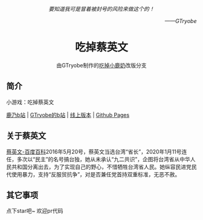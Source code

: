 
<div align="center">

*要知道我可是冒着被封号的风险来做这个的！*

</div>

<div align="right">

*——GTryobe*

</div>

<div align="center">

# 吃掉蔡英文

由GTryobe制作的[吃掉小鹿奶](https://github.com/arcxingye/EatKano)改版分支

</div>


## 简介

小游戏：吃掉蔡英文

[鹿乃b站](https://space.bilibili.com/316381099)
|
[GTryobe的b站](https://b23.tv/kbk5gFW)
|
[线上版本](https://gtryobe.github.io/Eat-Tsai-Ing-wen/)
|
[Github Pages](https://github.com/GTryobe/Eat-Tsai-Ing-wen)

## 关于蔡英文

[蔡英文-百度百科](https://baike.baidu.com/item/蔡英文/353)2016年5月20号，蔡英文当选台湾“省长”，2020年1月11号连任，多次以“民主”的名号搞台独，她从未承认“九二共识”，企图将台湾省从中华人民共和国分离出去，为了实现自己的野心，不惜牺牲台湾省人民。她纵容民进党民代使用暴力，支持“反服贸抗争”，对是否兼任党首持双重标准，无恶不赦。

## 其它事项

点下star吧~ 欢迎pr代码
